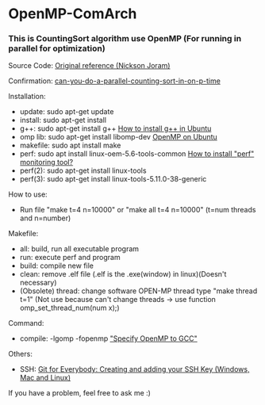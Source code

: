 # OpenMP-ComArch

### This is CountingSort algorithm use OpenMP (For running in parallel for optimization)

Source Code: [Original reference (Nickson Joram)](
https://medium.com/geekculture/implementation-and-performance-analysis-of-parallel-and-serial-counting-sort-algorithm-using-openmp-56016f9ccb5c)

Confirmation: [can-you-do-a-parallel-counting-sort-in-on-p-time](
https://stackoverflow.com/questions/39903181/can-you-do-a-parallel-counting-sort-in-on-p-time)

Installation:
- update: sudo apt-get update
- install: sudo apt-get install
- g++: sudo apt-get install g++ [How to install g++ in Ubuntu](https://askubuntu.com/questions/481807/how-to-install-g-in-ubuntu-14-04)
- omp lib: sudo apt-get install libomp-dev [OpenMP on Ubuntu](https://medium.com/swlh/openmp-on-ubuntu-1145355eeb2)
- makefile: sudo apt install make
- perf: sudo apt install linux-oem-5.6-tools-common [How to install "perf" monitoring tool?](https://askubuntu.com/questions/50145/how-to-install-perf-monitoring-tool)
- perf(2): sudo apt-get install linux-tools
- perf(3): sudo apt-get install linux-tools-5.11.0-38-generic


How to use:
- Run file "make t=4 n=10000" or "make all t=4 n=10000" (t=num threads and n=number)

Makefile:
- all: build, run all executable program
- run: execute perf and program
- build: compile new file
- clean: remove .elf file (.elf is the .exe(window) in linux)(Doesn't necessary)
- (Obsolete) thread: change software OPEN-MP thread type "make thread t=1" (Not use because can't change threads -> use function omp_set_thread_num(num x);)

Command:
- compile: -lgomp -fopenmp ["Specify OpenMP to GCC"](https://stackoverflow.com/questions/6351961/specify-openmp-to-gcc/6353399)

Others:
- SSH: [Git for Everybody: Creating and adding your SSH Key (Windows, Mac and Linux)](https://www.youtube.com/watch?v=Z3ELWci34cM&ab_channel=CodingForEverybody)

If you have a problem, feel free to ask me :) 

